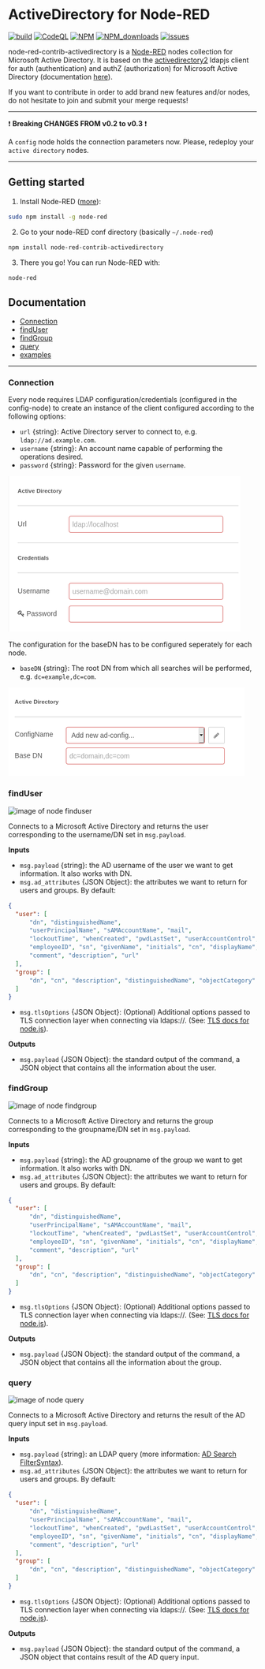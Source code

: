 ActiveDirectory for Node-RED
=========

[![build](https://github.com/NoeSamaille/node-red-contrib-activedirectory/actions/workflows/test.yml/badge.svg)](https://github.com/NoeSamaille/node-red-contrib-activedirectory/actions/workflows/test.yml)
[![CodeQL](https://github.com/NoeSamaille/node-red-contrib-activedirectory/actions/workflows/codeql-analysis.yml/badge.svg)](https://github.com/NoeSamaille/node-red-contrib-activedirectory/actions/workflows/codeql-analysis.yml)
[![NPM](https://img.shields.io/npm/v/node-red-contrib-activedirectory)](https://www.npmjs.com/package/node-red-contrib-activedirectory)
[![NPM_downloads](https://img.shields.io/npm/dm/node-red-contrib-activedirectory)](https://www.npmjs.com/package/node-red-contrib-activedirectory)
[![issues](https://img.shields.io/github/issues/NoeSamaille/node-red-contrib-activedirectory)](https://github.com/NoeSamaille/node-red-contrib-activedirectory/issues)

node-red-contrib-activedirectory is a [Node-RED](https://nodered.org/) nodes collection for Microsoft Active Directory. It is based on the [activedirectory2](https://www.npmjs.com/package/activedirectory2) ldapjs client for auth (authentication) and authZ (authorization) for Microsoft Active Directory (documentation [here](https://www.npmjs.com/package/activedirectory2)).

If you want to contribute in order to add brand new features and/or nodes, do not hesitate to join and submit your merge requests!

---

:heavy_exclamation_mark: **Breaking CHANGES FROM v0.2 to v0.3** :heavy_exclamation_mark:

A `config` node holds the connection parameters now.
Please, redeploy your `active directory` nodes.

---

Getting started
--------------

1. Install Node-RED ([more](https://nodered.org/docs/getting-started/installation)):
```sh
sudo npm install -g node-red
```
2. Go to your node-RED conf directory (basically `~/.node-red`)
```sh
npm install node-red-contrib-activedirectory
```
3. There you go! You can run Node-RED with:
```sh
node-red
```

Documentation
--------------
+ [Connection](#connection)
+ [findUser](#finduser)
+ [findGroup](#findgroup)
+ [query](#query)
+ [examples](https://github.com/NoeSamaille/node-red-contrib-activedirectory/wiki/Examples)

---------------------------------------

<a id="connection"></a>
### Connection

Every node requires LDAP configuration/credentials (configured in the config-node) to create an instance of the client configured according to the following options:
+ `url` {string}: Active Directory server to connect to, e.g. `ldap://ad.example.com`.
+ `username` {string}: An account name capable of performing the operations desired.
+ `password` {string}: Password for the given `username`.

![image of config-node credentials](images/config_node_credentials.png)

The configuration for the baseDN has to be configured seperately for each node.
+ `baseDN` {string}: The root DN from which all searches will be performed, e.g. `dc=example,dc=com`.

![image of individual-node credentials](images/indiv_node_credentials.png)

<a id="finduser"></a>
### findUser

![image of node finduser](images/node_finduser.png)

Connects to a Microsoft Active Directory and returns the user corresponding to the username/DN set in `msg.payload`.

__Inputs__

+ `msg.payload` {string}: the AD username of the user we want to get information. It also works with DN.
+ `msg.ad_attributes` {JSON Object}: the attributes we want to return for users and groups. By default:
```json
{
  "user": [
      "dn", "distinguishedName",
      "userPrincipalName", "sAMAccountName", "mail",
      "lockoutTime", "whenCreated", "pwdLastSet", "userAccountControl",
      "employeeID", "sn", "givenName", "initials", "cn", "displayName",
      "comment", "description", "url"
  ],
  "group": [
      "dn", "cn", "description", "distinguishedName", "objectCategory"
  ]
}
```
+ `msg.tlsOptions` {JSON Object}: (Optional) Additional options passed to TLS connection layer when connecting via ldaps://. (See: [TLS docs for node.js](https://nodejs.org/api/tls.html#tls_tls_connect_options_callback)).

__Outputs__

+ `msg.payload` {JSON Object}: the standard output of the command, a JSON object that contains all the information about the user.

<a id="findgroup"></a>
### findGroup

![image of node findgroup](images/node_findgroup.png)

Connects to a Microsoft Active Directory and returns the group corresponding to the groupname/DN set in `msg.payload`.

__Inputs__

+ `msg.payload` {string}: the AD groupname of the group we want to get information. It also works with DN.
+ `msg.ad_attributes` {JSON Object}: the attributes we want to return for users and groups. By default:
```json
{
  "user": [
      "dn", "distinguishedName",
      "userPrincipalName", "sAMAccountName", "mail",
      "lockoutTime", "whenCreated", "pwdLastSet", "userAccountControl",
      "employeeID", "sn", "givenName", "initials", "cn", "displayName",
      "comment", "description", "url"
  ],
  "group": [
      "dn", "cn", "description", "distinguishedName", "objectCategory"
  ]
}
```
+ `msg.tlsOptions` {JSON Object}: (Optional) Additional options passed to TLS connection layer when connecting via ldaps://. (See: [TLS docs for node.js](https://nodejs.org/api/tls.html#tls_tls_connect_options_callback)).

__Outputs__

+ `msg.payload` {JSON Object}: the standard output of the command, a JSON object that contains all the information about the group.

<a id="query"></a>
### query

![image of node query](images/node_query.png)

Connects to a Microsoft Active Directory and returns the result of the AD query input set in `msg.payload`.

__Inputs__
+ `msg.payload` {string}: an LDAP query (more information: [AD Search FilterSyntax](https://docs.microsoft.com/en-us/windows/win32/adsi/search-filter-syntax)).
+ `msg.ad_attributes` {JSON Object}: the attributes we want to return for users and groups. By default:
```json
{
  "user": [
      "dn", "distinguishedName",
      "userPrincipalName", "sAMAccountName", "mail",
      "lockoutTime", "whenCreated", "pwdLastSet", "userAccountControl",
      "employeeID", "sn", "givenName", "initials", "cn", "displayName",
      "comment", "description", "url"
  ],
  "group": [
      "dn", "cn", "description", "distinguishedName", "objectCategory"
  ]
}
```
+ `msg.tlsOptions` {JSON Object}: (Optional) Additional options passed to TLS connection layer when connecting via ldaps://. (See: [TLS docs for node.js](https://nodejs.org/api/tls.html#tls_tls_connect_options_callback)).

__Outputs__

+ `msg.payload` {JSON Object}: the standard output of the command, a JSON object that contains result of the AD query input.

